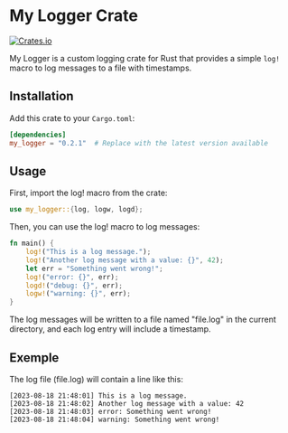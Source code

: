 # My Logger Crate

[![Crates.io](https://img.shields.io/crates/v/my_logger.svg)](https://crates.io/crates/my_logger)

My Logger is a custom logging crate for Rust that provides a simple `log!` macro to log messages to a file with timestamps.

## Installation

Add this crate to your `Cargo.toml`:

```toml
[dependencies]
my_logger = "0.2.1"  # Replace with the latest version available
```

## Usage
First, import the log! macro from the crate:
```rust
use my_logger::{log, logw, logd};
```
Then, you can use the log! macro to log messages:
```rust
fn main() {
    log!("This is a log message.");
    log!("Another log message with a value: {}", 42);
    let err = "Something went wrong!";
    log!("error: {}", err);
    logd!("debug: {}", err);
    logw!("warning: {}", err);
}
```
The log messages will be written to a file named "file.log" in the current directory, and each log entry will include a timestamp.

## Exemple
The log file (file.log) will contain a line like this:
```log
[2023-08-18 21:48:01] This is a log message.
[2023-08-18 21:48:02] Another log message with a value: 42
[2023-08-18 21:48:03] error: Something went wrong!
[2023-08-18 21:48:04] warning: Something went wrong!
``````
